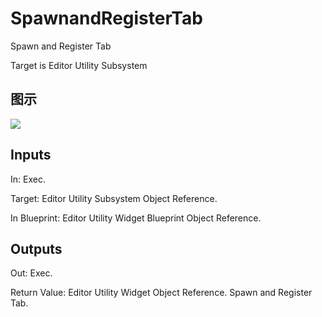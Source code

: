 # SpawnandRegisterTab

Spawn and Register Tab

Target is Editor Utility Subsystem

## 图示

![]($-20221218-18423216.png)

## Inputs

In: Exec.

Target: Editor Utility Subsystem Object Reference.

In Blueprint: Editor Utility Widget Blueprint Object Reference.  

## Outputs

Out: Exec.

Return Value: Editor Utility Widget Object Reference. Spawn and Register Tab.


